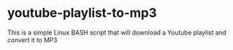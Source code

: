 # youtube-playlist-to-mp3

This is a simple Linux BASH script that will download a Youtube playlist and convert it to MP3


